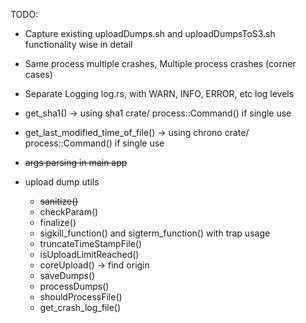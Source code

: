 TODO:
- Capture existing uploadDumps.sh and uploadDumpsToS3.sh functionality wise in detail 
- Same process multiple crashes, Multiple process crashes (corner cases)

- Separate Logging log.rs, with WARN, INFO, ERROR, etc log levels
- get_sha1() -> using sha1 crate/ process::Command() if single use
- get_last_modified_time_of_file() -> using chrono crate/ process::Command() if single use
- ~~args parsing in main app~~
- upload dump utils
    - ~~sanitize()~~
    - checkParam()
    - finalize()
    - sigkill_function() and sigterm_function() with trap usage
    - truncateTimeStampFile()
    - isUploadLimitReached()
    - coreUpload() -> find origin
    - saveDumps()
    - processDumps()
    - shouldProcessFile()
    - get_crash_log_file()
    
